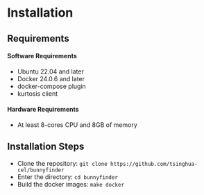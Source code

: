 # Installation
## Requirements
#### Software Requirements
- Ubuntu 22.04 and later
- Docker 24.0.6 and later
- docker-compose plugin
- kurtosis client

#### Hardware Requirements
- At least 8-cores CPU and 8GB of memory

## Installation Steps
* Clone the repository: `git clone https://github.com/tsinghua-cel/bunnyfinder`
* Enter the directory: `cd bunnyfinder`
* Build the docker images: `make docker`
